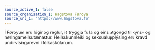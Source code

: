 ```yaml
---
source_active_1: false
source_organisation_1: Hagstova Føroya
source_url_1: "https://www.hagstova.fo"
---
```

Í Føroyum eru lógir og reglur, ið tryggja fulla og eins atgongd til kyns- og nøringarheilsutænastur. Heilsukunnleiki og seksualupplýsing eru kravd undirvísingarevni í fólkaskúlanum.

